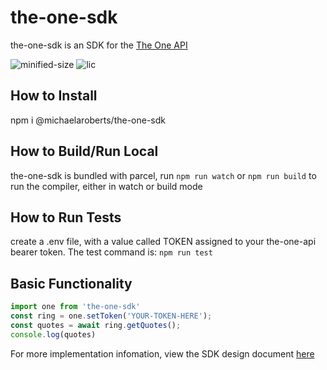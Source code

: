 # the-one-sdk
the-one-sdk is an SDK for the [The One API](https://the-one-api.dev/)

![minified-size](https://img.shields.io/bundlephobia/min/@michaelaroberts/the-one-sdk?style=flat)
![lic](https://img.shields.io/github/license/MichaelARoberts/michael-roberts-sdk)

## How to Install
npm i @michaelaroberts/the-one-sdk

## How to Build/Run Local
the-one-sdk is bundled with parcel, run ```npm run watch``` or ```npm run build``` to run the compiler, either in watch or build mode

## How to Run Tests
create a .env file, with a value called TOKEN assigned to your the-one-api bearer token. The test command is: ```npm run test```
## Basic Functionality
```js
import one from 'the-one-sdk'
const ring = one.setToken('YOUR-TOKEN-HERE');
const quotes = await ring.getQuotes();
console.log(quotes)
```
For more implementation infomation, view the SDK design document [here](/design.md)